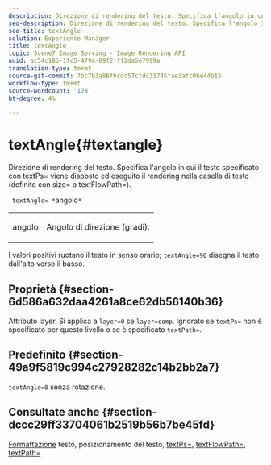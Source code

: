 ```yaml
---
description: Direzione di rendering del testo. Specifica l'angolo in cui il testo specificato con textPs= viene disposto ed eseguito il rendering nella casella di testo (definito con size= o textFlowPath=).
seo-description: Direzione di rendering del testo. Specifica l'angolo in cui il testo specificato con textPs= viene disposto ed eseguito il rendering nella casella di testo (definito con size= o textFlowPath=).
seo-title: textAngle
solution: Experience Manager
title: textAngle
topic: Scene7 Image Serving - Image Rendering API
uuid: ac54c186-1fc5-479a-89f2-ff2da5e7999a
translation-type: tm+mt
source-git-commit: 7bc7b3a86fbcdc57cfdc31745fae3afc06e44b15
workflow-type: tm+mt
source-wordcount: '128'
ht-degree: 4%

---
```



# textAngle{#textangle}

Direzione di rendering del testo. Specifica l&#39;angolo in cui il testo specificato con textPs= viene disposto ed eseguito il rendering nella casella di testo (definito con size= o textFlowPath=).

` textAngle= *`angolo`*`

<table id="simpletable_40832AC4B43A458CA69B225768124F58"> 
 <tr class="strow"> 
  <td class="stentry"> <p> <span class="varname"> angolo </span> </p> </td> 
  <td class="stentry"> <p>Angolo di direzione (gradi). </p> </td> 
 </tr> 
</table>

I valori positivi ruotano il testo in senso orario; `textAngle=90` disegna il testo dall&#39;alto verso il basso.

## Proprietà {#section-6d586a632daa4261a8ce62db56140b36}

Attributo layer. Si applica a `layer=0` se `layer=comp`. Ignorato se `textPs=` non è specificato per questo livello o se è specificato `textPath=`.

## Predefinito {#section-49a9f5819c994c27928282c14b2bb2a7}

`textAngle=0` senza rotazione.

## Consultate anche {#section-dccc29ff33704061b2519b56b7be45fd}

[Formattazione](../../../../../is-api/http-ref/image-serving-api-ref/c-http-protocol-reference/c-text-formatting/c-text-formatting.md#concept-0d3136db7f6f49668274541cd4b6364c) testo, posizionamento [ ](../../../../../is-api/http-ref/image-serving-api-ref/c-http-protocol-reference/c-text-formatting/r-text-positioning.md#reference-f647443d92914f4b89a7cc5a83267d87)del testo,  [textPs=](../../../../../is-api/http-ref/image-serving-api-ref/c-http-protocol-reference/c-command-reference/r-textps.md#reference-4209a2a6169f44278da2647cfb0cd767),  [textFlowPath=](../../../../../is-api/http-ref/image-serving-api-ref/c-http-protocol-reference/c-command-reference/r-textflowpath.md#reference-0b8d9493d71342f0b6a64a6d221584ef),  [textPath=](../../../../../is-api/http-ref/image-serving-api-ref/c-http-protocol-reference/c-command-reference/r-textpath.md#reference-b09cc0902dff4725bdb54d5da4076ccd)
